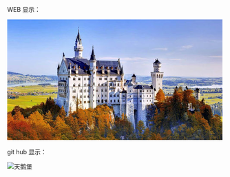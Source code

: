WEB 显示：

![天鹅堡](src/img/1.jpg)


git hub 显示：

![天鹅堡](https://github.com/tengjingshu28/tengjingshu28.github.io/blob/master/src/img/1.jpg)
